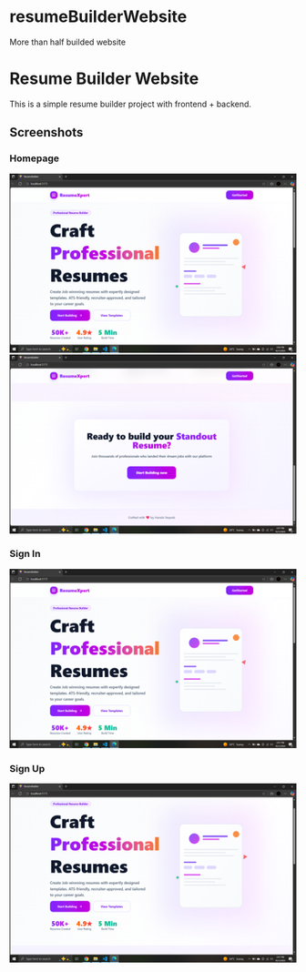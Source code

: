 # resumeBuilderWebsite

More than half builded website

# Resume Builder Website

This is a simple resume builder project with frontend + backend.

## Screenshots

### Homepage

![Homepage](<ScreenShots/Screenshot%20(1).png>)
![Homepage](<ScreenShots/Screenshot%20(2).png>)

### Sign In

![Sign In](<ScreenShots/Screenshot%20(3).png>)

### Sign Up

![Sign Up](<ScreenShots/Screenshot%20(4).png>)
